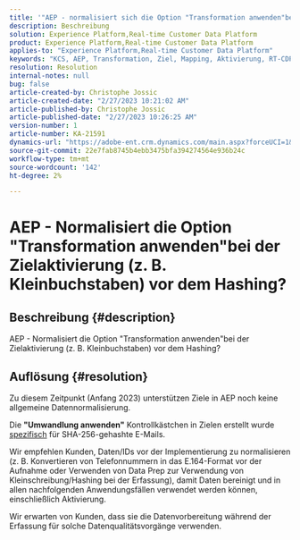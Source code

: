 ```yaml
---
title: '"AEP - normalisiert sich die Option "Transformation anwenden"bei der Zielaktivierung (z. B. Kleinbuchstaben) vor dem Hashing?"'
description: Beschreibung
solution: Experience Platform,Real-time Customer Data Platform
product: Experience Platform,Real-time Customer Data Platform
applies-to: "Experience Platform,Real-time Customer Data Platform"
keywords: "KCS, AEP, Transformation, Ziel, Mapping, Aktivierung, RT-CDP anwenden"
resolution: Resolution
internal-notes: null
bug: false
article-created-by: Christophe Jossic
article-created-date: "2/27/2023 10:21:02 AM"
article-published-by: Christophe Jossic
article-published-date: "2/27/2023 10:26:25 AM"
version-number: 1
article-number: KA-21591
dynamics-url: "https://adobe-ent.crm.dynamics.com/main.aspx?forceUCI=1&pagetype=entityrecord&etn=knowledgearticle&id=aac6106d-88b6-ed11-83fe-6045bd006a22"
source-git-commit: 22e7fab8745b4ebb3475bfa394274564e936b24c
workflow-type: tm+mt
source-wordcount: '142'
ht-degree: 2%

---
```


# AEP - Normalisiert die Option &quot;Transformation anwenden&quot;bei der Zielaktivierung (z. B. Kleinbuchstaben) vor dem Hashing?

## Beschreibung {#description}

AEP - Normalisiert die Option &quot;Transformation anwenden&quot;bei der Zielaktivierung (z. B. Kleinbuchstaben) vor dem Hashing?

## Auflösung {#resolution}


Zu diesem Zeitpunkt (Anfang 2023) unterstützen Ziele in AEP noch keine allgemeine Datennormalisierung.

Die <b>&quot;Umwandlung anwenden&quot;</b> Kontrollkästchen in Zielen erstellt wurde <u>spezifisch</u> für SHA-256-gehashte E-Mails.

Wir empfehlen Kunden, Daten/IDs vor der Implementierung zu normalisieren (z. B. Konvertieren von Telefonnummern in das E.164-Format vor der Aufnahme oder Verwenden von Data Prep zur Verwendung von Kleinschreibung/Hashing bei der Erfassung), damit Daten bereinigt und in allen nachfolgenden Anwendungsfällen verwendet werden können, einschließlich Aktivierung.

Wir erwarten von Kunden, dass sie die Datenvorbereitung während der Erfassung für solche Datenqualitätsvorgänge verwenden.




